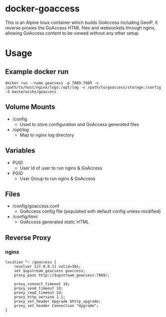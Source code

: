 # docker-goaccess
This is an Alpine linux container which builds GoAccess including GeoIP.  It reverse proxies the GoAccess HTML files and websockets through nginx, allowing GoAccess content to be viewed without any other setup.

# Usage
## Example docker run
```
docker run --name goaccess -p 7889:7889 -v /path/to/host/nginx/logs:/opt/log -v /path/to/goaccess/storage:/config -d masterwishx/goaccess
```

## Volume Mounts
- /config
  - Used to store configuration and GoAccess generated files
- /opt/log
  - Map to nginx log directory

## Variables
- PUID 
  - User Id of user to run nginx & GoAccess
- PGID 
  - User Group to run nginx & GoAccess

## Files
- /config/goaccess.conf
  - GoAccess config file (populated with default config unless modified)
- /config/html
  - GoAccess generated static HTML

## Reverse Proxy
### nginx
```
location ^~ /goaccess {
    resolver 127.0.0.11 valid=30s;
    set $upstream_goaccess goaccess;
    proxy_pass http://$upstream_goaccess:7889/;

    proxy_connect_timeout 1d;
    proxy_send_timeout 1d;
    proxy_read_timeout 1d;
    proxy_http_version 1.1;
    proxy_set_header Upgrade $http_upgrade;
    proxy_set_header Connection "Upgrade";
}
```
